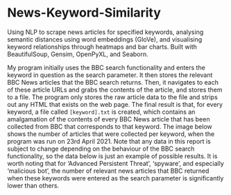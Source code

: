# News-Keyword-Similarity
Using NLP to scrape news articles for specified keywords, analysing semantic distances using word embeddings (GloVe), and visualising keyword relationships through heatmaps and bar charts. Built with BeautifulSoup, Gensim, OpenPyXL, and Seaborn.

My program initially uses the BBC search functionality and enters the keyword in question as the search parameter. It then stores the relevant BBC News articles that the BBC search returns. Then, it navigates to each of these article URLs and grabs the contents of the article, and stores them to a file. The program only stores the raw article data to the file and strips out any HTML that exists on the web page. The final result is that, for every keyword, a file called ```[keyword].txt``` is created, which contains an amalgamation of the contents of every BBC News article that has been collected from BBC that corresponds to that keyword. The image below shows the number of articles that were collected per keyword, when the program was run on 23rd April 2021. Note that any data in this report is subject to change depending on the behaviour of the BBC search functionality, so the data below is just an example of possible results. It is worth noting that for ‘Advanced Persistent Threat’, ‘spyware’, and especially ‘malicious bot’, the number of relevant news articles that BBC returned when these keywords were entered as the search parameter is significantly lower than others.
